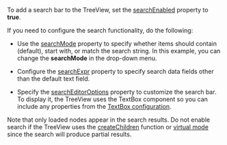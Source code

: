 To add a search bar to the TreeView, set the [searchEnabled](/Documentation/ApiReference/UI_Components/dxList/Configuration/#searchEnabled) property to **true**. 

If you need to configure the search functionality, do the following: 

- Use the [searchMode](/Documentation/ApiReference/UI_Components/dxList/Configuration/#searchMode) property to specify whether items should contain (default), start with, or match the search string. In this example, you can change the **searchMode** in the drop-down menu.

- Configure the [searchExpr](/Documentation/ApiReference/UI_Components/dxList/Configuration/#searchMode) property to specify search data fields other than the default text field. 

- Specify the [searchEditorOptions](/Documentation/ApiReference/UI_Components/dxTreeView/Configuration/#searchEditorOptions) property to customize the search bar. To display it, the TreeView uses the TextBox component so you can include any properties from the [TextBox configuration](/Documentation/ApiReference/UI_Components/dxTextBox/Configuration/).

Note that only loaded nodes appear in the search results. Do not enable search if the TreeView uses the [createChildren](/Documentation/ApiReference/UI_Components/dxTreeView/Configuration/#createChildren) function or [virtual mode](/Documentation/ApiReference/UI_Components/dxTreeView/Configuration/#virtualModeEnabled) since the search will produce partial results.
